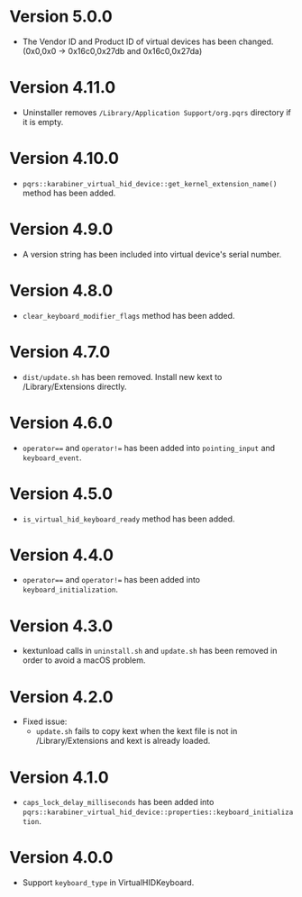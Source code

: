 # Version 5.0.0

* The Vendor ID and Product ID of virtual devices has been changed. (0x0,0x0 -> 0x16c0,0x27db and 0x16c0,0x27da)


# Version 4.11.0

* Uninstaller removes `/Library/Application Support/org.pqrs` directory if it is empty.


# Version 4.10.0

* `pqrs::karabiner_virtual_hid_device::get_kernel_extension_name()` method has been added.


# Version 4.9.0

* A version string has been included into virtual device's serial number.


# Version 4.8.0

* `clear_keyboard_modifier_flags` method has been added.


# Version 4.7.0

* `dist/update.sh` has been removed. Install new kext to /Library/Extensions directly.


# Version 4.6.0

* `operator==` and `operator!=` has been added into `pointing_input` and `keyboard_event`.


# Version 4.5.0

* `is_virtual_hid_keyboard_ready` method has been added.


# Version 4.4.0

* `operator==` and `operator!=` has been added into `keyboard_initialization`.


# Version 4.3.0

* kextunload calls in `uninstall.sh` and `update.sh` has been removed in order to avoid a macOS problem.


# Version 4.2.0

* Fixed issue:
  * `update.sh` fails to copy kext when the kext file is not in /Library/Extensions and kext is already loaded.


# Version 4.1.0

* `caps_lock_delay_milliseconds` has been added into `pqrs::karabiner_virtual_hid_device::properties::keyboard_initialization`.


# Version 4.0.0

* Support `keyboard_type` in VirtualHIDKeyboard.
